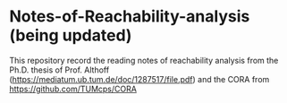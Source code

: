 # Notes-of-Reachability-analysis (being updated)

This repository record the reading notes of reachability analysis from the Ph.D. thesis of Prof. Althoff (https://mediatum.ub.tum.de/doc/1287517/file.pdf) and the CORA from https://github.com/TUMcps/CORA
